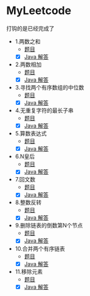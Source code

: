# MyLeetcode

打钩的是已经完成了

- 1.两数之和
    - [题目](./src/main/java/com/xiaojinzi/question/1-两数之和.md)
    - [x] [Java 解答](./src/main/java/com/xiaojinzi/Answer_1_两数之和.java)
- 2.两数相加
    - [题目](./src/main/java/com/xiaojinzi/question/2-两数相加.md)
    - [x] [Java 解答](./src/main/java/com/xiaojinzi/Answer_2_两数相加.java)
- 3.寻找两个有序数组的中位数
    - [题目](./src/main/java/com/xiaojinzi/question/3-寻找两个有序数组的中位数.md)
    - [x] [Java 解答](./src/main/java/com/xiaojinzi/Answer_3_寻找两个有序数组的中位数)
- 4.无重复字符的最长子串
    - [题目](./src/main/java/com/xiaojinzi/question/4-无重复字符的最长子串.md)
    - [x] [Java 解答](./src/main/java/com/xiaojinzi/Answer_4_无重复字符的最长子串.java)
- 5.算数表达式
    - [题目](./src/main/java/com/xiaojinzi/question/5-算数表达式.md)
    - [x] [Java 解答](./src/main/java/com/xiaojinzi/Answer_5_算数表达式.java)
- 6.N皇后
    - [题目](./src/main/java/com/xiaojinzi/question/6-N皇后.md)
    - [x] [Java 解答](./src/main/java/com/xiaojinzi/Answer_6_N皇后.java)
- 7.回文数
    - [题目](./src/main/java/com/xiaojinzi/question/7-回文数.md)
    - [x] [Java 解答](./src/main/java/com/xiaojinzi/Answer_7_回文数.java)
- 8.整数反转
    - [题目](./src/main/java/com/xiaojinzi/question/8-整数反转.md)
    - [x] [Java 解答](./src/main/java/com/xiaojinzi/Answer_8_整数反转.java)
- 9.删除链表的倒数第N个节点
    - [题目](./src/main/java/com/xiaojinzi/question/9-删除链表的倒数第N个节点.md)
    - [x] [Java 解答](./src/main/java/com/xiaojinzi/Answer_9_删除链表的倒数第N个节点.java)
- 10.合并两个有序链表
    - [题目](./src/main/java/com/xiaojinzi/question/10-合并两个有序链表.md)
    - [x] [Java 解答](./src/main/java/com/xiaojinzi/Answer_10_合并两个有序链表.java)
- 11.移除元素
    - [题目](./src/main/java/com/xiaojinzi/question/11-移除元素.md)
    - [x] [Java 解答](./src/main/java/com/xiaojinzi/Answer_11_移除元素.java)